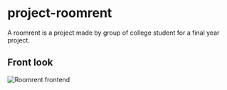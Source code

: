 
# project-roomrent

A roomrent is a project made by group of college student for a final year project.

<h2>Front look </h2>


![Roomrent frontend](https://user-images.githubusercontent.com/77711338/126743824-31107d8e-e420-4f53-b2c2-d220ae64c464.jpg)


